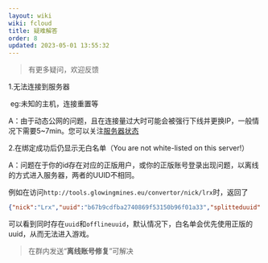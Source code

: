 ```yaml
---
layout: wiki
wiki: fcloud
title: 疑难解答
order: 8
updated: 2023-05-01 13:55:32
---
```


> 有更多疑问，欢迎反馈

1.无法连接到服务器

​	eg:未知的主机，连接重置等

​	A：由于动态公网的问题，且在连接量过大时可能会被强行下线并更换IP，一般情况下需要5~7min。您可以关注[服务器状态](https://mcweb.hzchu.top/status/)

2.在绑定成功后仍显示无白名单（You are not white-listed on this server!）

​	A：问题在于你的id存在对应的正版用户，或你的正版账号登录出现问题，以离线的方式进入服务器，两者的UUID不相同。

例如在访问`http://tools.glowingmines.eu/convertor/nick/lrx`时，返回了

```json
{"nick":"Lrx","uuid":"b67b9cdfba2740869f53150b96f01a33","splitteduuid":"b67b9cdf-ba27-4086-9f53-150b96f01a33","offlineuuid":"bf2bd774012d3c30a1de15b487ce700e","offlinesplitteduuid":"bf2bd774-012d-3c30-a1de-15b487ce700e","haspaid":"true"}
```

可以看到同时存在`uuid`和`offlineuuid`，默认情况下，白名单会优先使用正版的uuid，从而无法进入游戏。

> 在群内发送“**离线账号修复**”可解决

